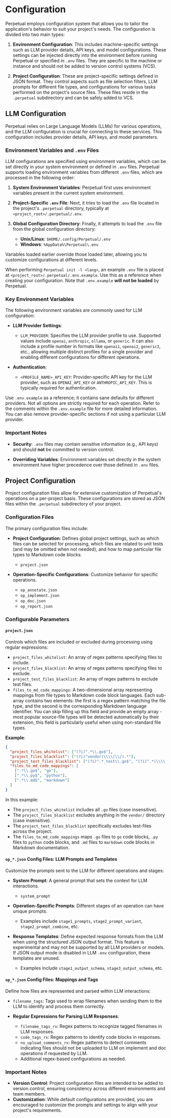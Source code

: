 # Configuration

Perpetual employs configuration system that allows you to tailor the application's behavior to suit your project's needs. The configuration is divided into two main types:

1. **Environment Configuration**: This includes machine-specific settings such as LLM provider details, API keys, and model configurations. These settings can be injected directly into the environment before running Perpetual or specified in `.env` files. They are specific to the machine or instance and should not be added to version control systems (VCS).

2. **Project Configuration**: These are project-specific settings defined in JSON format. They control aspects such as file selection filters, LLM prompts for different file types, and configurations for various tasks performed on the project's source files. These files reside in the `.perpetual` subdirectory and can be safely added to VCS.

## LLM Configuration

Perpetual relies on Large Language Models (LLMs) for various operations, and the LLM configuration is crucial for connecting to these services. This configuration includes provider details, API keys, and model parameters.

### Environment Variables and `.env` Files

LLM configurations are specified using environment variables, which can be set directly in your system environment or defined in `.env` files. Perpetual supports loading environment variables from different `.env` files, which are processed in the following order:

1. **System Environment Variables**: Perpetual first uses environment variables present in the current system environment.

2. **Project-Specific `.env` File**: Next, it tries to load the `.env` file located in the project's `.perpetual` directory, typically at `<project_root>/.perpetual/.env`.

3. **Global Configuration Directory**: Finally, it attempts to load the `.env` file from the global configuration directory:
   - **Unix/Linux**: `$HOME/.config/Perpetual/.env`
   - **Windows**: `%AppData%\Perpetual\.env`

Variables loaded earlier override those loaded later, allowing you to customize configurations at different levels.

When performing `Perpetual init -l <lang>`, an example `.env` file is placed at `<project_root>/.perpetual/.env.example`. Use this as a reference when creating your configuration. Note that `.env.example` **will not be loaded** by Perpetual.

### Key Environment Variables

The following environment variables are commonly used for LLM configuration:

- **LLM Provider Settings**:
  - `LLM_PROVIDER`: Specifies the LLM provider profile to use. Supported values include `openai`, `anthropic`, `ollama`, or `generic`. It can also include a profile number in formats like `openai1`, `openai2`, `generic3`, etc., allowing multiple distinct profiles for a single provider and enabling different configurations for different operations.

- **Authentication**:
  - `<PROFILE_NAME>_API_KEY`: Provider-specific API key for the LLM provider, such as `OPENAI_API_KEY` or `ANTHROPIC_API_KEY`. This is typically required for authentication.

Use `.env.example` as a reference; it contains sane defaults for different providers. Not all options are strictly required for each operation. Refer to the comments within the `.env.example` file for more detailed information. You can also remove provider-specific sections if not using a particular LLM provider.

### Important Notes

- **Security**: `.env` files may contain sensitive information (e.g., API keys) and should **not** be committed to version control.

- **Overriding Variables**: Environment variables set directly in the system environment have higher precedence over those defined in `.env` files.

## Project Configuration

Project configuration files allow for extensive customization of Perpetual's operations on a per-project basis. These configurations are stored as JSON files within the `.perpetual` subdirectory of your project.

### Configuration Files

The primary configuration files include:

- **Project Configuration**: Defines global project settings, such as which files can be selected for processing, which files are related to unit tests (and may be omitted when not needed), and how to map particular file types to Markdown code blocks.
  - `project.json`

- **Operation-Specific Configurations**: Customize behavior for specific operations.
  - `op_annotate.json`
  - `op_implement.json`
  - `op_doc.json`
  - `op_report.json`

### Configurable Parameters

#### `project.json`

Controls which files are included or excluded during processing using regular expressions:

- `project_files_whitelist`: An array of regex patterns specifying files to include.
- `project_files_blacklist`: An array of regex patterns specifying files to exclude.
- `project_test_files_blacklist`: An array of regex patterns to exclude test files.
- `files_to_md_code_mappings`: A two-dimensional array representing mappings from file types to Markdown code block languages. Each sub-array contains two elements: the first is a regex pattern matching the file type, and the second is the corresponding Markdown language identifier. You can skip filling up this field and provide an empty array - most popular source-file types will be detected automatically by their extension, this field is particularly useful when using non-standard file types.

**Example**:

```json
{
  "project_files_whitelist": ["(?i)^.*\\.go$"],
  "project_files_blacklist": ["(?i)^vendor(\\\\|\\/).*"],
  "project_test_files_blacklist": ["(?i)^.*_test\\.go$", "(?i)^.*(\\\\|\\/)test(\\\\|\\/).*\\.go$", "(?i)^test(\\\\|\\/).*\\.go$"],
  "files_to_md_code_mappings": [
    [".*\\.go$", "go"],
    [".*\\.py$", "python"],
    [".*\\.md$", "markdown"]
  ]
}
```

In this example:

- The `project_files_whitelist` includes all `.go` files (case insensitive).
- The `project_files_blacklist` excludes anything in the `vendor/` directory (case insensitive).
- The `project_test_files_blacklist` specifically excludes test-files across the project.
- The `files_to_md_code_mappings` maps `.go` files to `go` code blocks, `.py` files to `python` code blocks, and `.md` files to `markdown` code blocks in Markdown documentation.

#### `op_*.json` Config Files: LLM Prompts and Templates

Customize the prompts sent to the LLM for different operations and stages:

- **System Prompt**: A general prompt that sets the context for LLM interactions.
  - `system_prompt`

- **Operation-Specific Prompts**: Different stages of an operation can have unique prompts.
  - Examples include `stage1_prompts`, `stage2_prompt_variant`, `stage2_prompt_combine`, etc.

- **Response Templates**: Define expected response formats from the LLM when using the structured JSON output format. This feature is experimental and may not be supported by all LLM providers or models. If JSON output mode is disabled in LLM `.env` configuration, these templates are unused.
  - Examples include `stage1_output_schema`, `stage3_output_schema`, etc.

#### `op_*.json` Config Files: Mappings and Tags

Define how files are represented and parsed within LLM interactions:

- `filename_tags`: Tags used to wrap filenames when sending them to the LLM to identify and process them correctly.

- **Regular Expressions for Parsing LLM Responses**:
  - `filename_tags_rx`: Regex patterns to recognize tagged filenames in LLM responses.
  - `code_tags_rx`: Regex patterns to identify code blocks in responses.
  - `no_upload_comments_rx`: Regex patterns to detect comments indicating files should not be uploaded to LLM on implement and doc operations if requested by LLM.
  - Additional regex-based configurations as needed.

### Important Notes

- **Version Control**: Project configuration files are intended to be added to version control, ensuring consistency across different environments and team members.
- **Customization**: While default configurations are provided, you are encouraged to customize the prompts and settings to align with your project's requirements.
